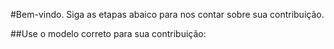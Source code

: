 #Bem-vindo. Siga as etapas abaico para nos contar sobre sua contribuição.

##Use o modelo correto para sua contribuição:

